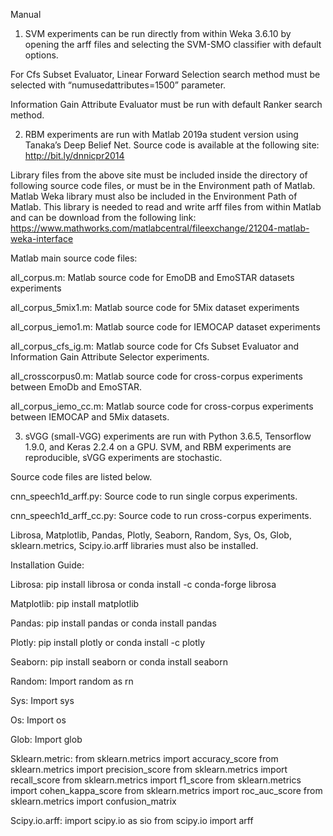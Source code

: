Manual
1.	SVM experiments can be run directly from within Weka 3.6.10 by opening the arff files and selecting the SVM-SMO classifier with default options. 

For Cfs Subset Evaluator, Linear Forward Selection search method must be selected with “numusedattributes=1500” parameter.

Information Gain Attribute Evaluator must be run with default Ranker search method.

2.	RBM experiments are run with Matlab 2019a student version using Tanaka’s Deep Belief Net. Source code is available at the following site:
http://bit.ly/dnnicpr2014

Library files from the above site must be included inside the directory of following source code files, or must be in the Environment path of Matlab.
Matlab Weka library must also be included in the Environment Path of Matlab. This library is needed to read and write arff files from within Matlab and can be download from the following link:
https://www.mathworks.com/matlabcentral/fileexchange/21204-matlab-weka-interface

Matlab main source code files:

all_corpus.m: Matlab source code for EmoDB and EmoSTAR datasets experiments

all_corpus_5mix1.m: Matlab source code for 5Mix dataset experiments

all_corpus_iemo1.m: Matlab source code for IEMOCAP dataset experiments

all_corpus_cfs_ig.m: Matlab source code for Cfs Subset Evaluator and Information Gain Attribute Selector experiments.

all_crosscorpus0.m: Matlab source code for cross-corpus experiments between EmoDb and EmoSTAR.

all_corpus_iemo_cc.m: Matlab source code for cross-corpus experiments between IEMOCAP and 5Mix datasets.

3.	sVGG (small-VGG) experiments are run with Python 3.6.5, Tensorflow 1.9.0, and Keras 2.2.4 on a GPU. SVM, and RBM experiments are reproducible, sVGG experiments are stochastic.

Source code files are listed below.

cnn_speech1d_arff.py: Source code to run single corpus experiments.

cnn_speech1d_arff_cc.py: Source code to run cross-corpus experiments.

Librosa, Matplotlib, Pandas, Plotly, Seaborn, Random, Sys, Os, Glob, sklearn.metrics, Scipy.io.arff libraries must also be installed.

Installation Guide:

Librosa:
pip install librosa
or 
conda install -c conda-forge librosa

Matplotlib:
pip install matplotlib


Pandas:
pip install pandas
or
conda install pandas

Plotly:
pip install plotly
or
conda install -c plotly


Seaborn:
pip install seaborn
or
conda install seaborn

Random:
Import random as rn

Sys:
Import sys

Os:
Import os

Glob:
Import glob

Sklearn.metric:
from sklearn.metrics import accuracy_score
from sklearn.metrics import precision_score
from sklearn.metrics import recall_score
from sklearn.metrics import f1_score
from sklearn.metrics import cohen_kappa_score
from sklearn.metrics import roc_auc_score
from sklearn.metrics import confusion_matrix

Scipy.io.arff:
import scipy.io as sio
from scipy.io import arff




 
